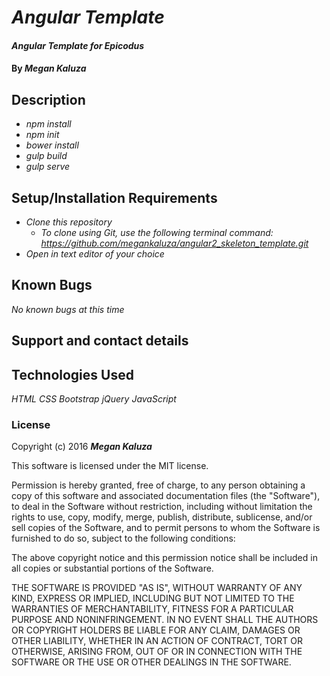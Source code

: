 # _Angular Template_

#### _Angular Template for Epicodus_

#### By _**Megan Kaluza**_

## Description

* _npm install_
* _npm init_
* _bower install_
* _gulp build_
* _gulp serve_


## Setup/Installation Requirements

* _Clone this repository_
    * _To clone using Git, use the following terminal command:_
    _https://github.com/megankaluza/angular2_skeleton_template.git_
* _Open in text editor of your choice_

## Known Bugs

_No known bugs at this time_

## Support and contact details

## Technologies Used

_HTML_
_CSS_
_Bootstrap_
_jQuery_
_JavaScript_

### License

Copyright (c) 2016 **_Megan Kaluza_**

This software is licensed under the MIT license.

Permission is hereby granted, free of charge, to any person obtaining a copy of this software and associated documentation files (the "Software"), to deal in the Software without restriction, including without limitation the rights to use, copy, modify, merge, publish, distribute, sublicense, and/or sell copies of the Software, and to permit persons to whom the Software is furnished to do so, subject to the following conditions:

The above copyright notice and this permission notice shall be included in all copies or substantial portions of the Software.

THE SOFTWARE IS PROVIDED "AS IS", WITHOUT WARRANTY OF ANY KIND, EXPRESS OR IMPLIED, INCLUDING BUT NOT LIMITED TO THE WARRANTIES OF MERCHANTABILITY, FITNESS FOR A PARTICULAR PURPOSE AND NONINFRINGEMENT. IN NO EVENT SHALL THE AUTHORS OR COPYRIGHT HOLDERS BE LIABLE FOR ANY CLAIM, DAMAGES OR OTHER LIABILITY, WHETHER IN AN ACTION OF CONTRACT, TORT OR OTHERWISE, ARISING FROM, OUT OF OR IN CONNECTION WITH THE SOFTWARE OR THE USE OR OTHER DEALINGS IN THE SOFTWARE.
